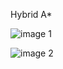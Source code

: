 Hybrid A*

![image 1](https://gitee.com/lucianzhong/hybrid_-a_star_demo/master/Hybrid_A*_%E6%95%B0%E6%8D%AE/%E5%9C%BA%E6%99%AF1/scenario_1.png)


![image 2](https://gitee.com/lucianzhong/hybrid_-a_star_demo/master/Hybrid_A*_%E6%95%B0%E6%8D%AE/%E5%9C%BA%E6%99%AF2/scenario_2.png)